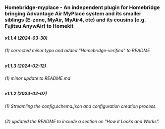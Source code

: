 ### Homebridge-myplace - An independent plugin for Homebridge bringing Advantage Air MyPlace system and its smaller siblings (E-zone, MyAir, MyAir4, etc) and its cousins (e.g. Fujitsu AnywAir) to Homekit
##### v1.1.4 (2024-03-30)

###### (1) corrected minor typo and added "Homebridge-verified" to README

##### v1.1.3 (2024-02-12)

###### (1) minor update to README.md

##### v1.1.2 (2024-02-07)

###### (1) Streamling the config.schema.json and configuration creation process.
###### (2) updated the README to include a section on "How it Looks and Works".
